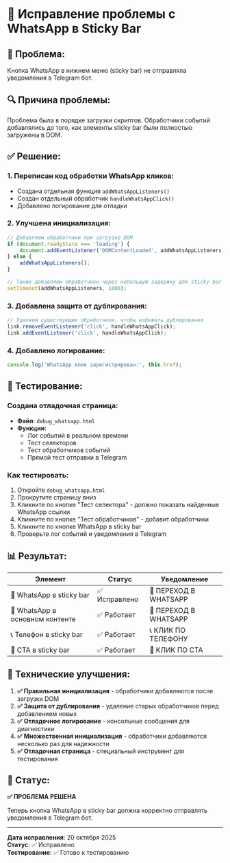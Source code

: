 # 🔧 Исправление проблемы с WhatsApp в Sticky Bar

## 🐛 **Проблема:**
Кнопка WhatsApp в нижнем меню (sticky bar) не отправляла уведомления в Telegram бот.

## 🔍 **Причина проблемы:**
Проблема была в порядке загрузки скриптов. Обработчики событий добавлялись до того, как элементы sticky bar были полностью загружены в DOM.

## ✅ **Решение:**

### 1. **Переписан код обработки WhatsApp кликов:**
- Создана отдельная функция `addWhatsAppListeners()`
- Создан отдельный обработчик `handleWhatsAppClick()`
- Добавлено логирование для отладки

### 2. **Улучшена инициализация:**
```javascript
// Добавляем обработчики при загрузке DOM
if (document.readyState === 'loading') {
    document.addEventListener('DOMContentLoaded', addWhatsAppListeners);
} else {
    addWhatsAppListeners();
}

// Также добавляем обработчики через небольшую задержку для sticky bar
setTimeout(addWhatsAppListeners, 1000);
```

### 3. **Добавлена защита от дублирования:**
```javascript
// Удаляем существующие обработчики, чтобы избежать дублирования
link.removeEventListener('click', handleWhatsAppClick);
link.addEventListener('click', handleWhatsAppClick);
```

### 4. **Добавлено логирование:**
```javascript
console.log('WhatsApp клик зарегистрирован:', this.href);
```

## 🧪 **Тестирование:**

### **Создана отладочная страница:**
- **Файл**: `debug_whatsapp.html`
- **Функции**: 
  - Лог событий в реальном времени
  - Тест селекторов
  - Тест обработчиков событий
  - Прямой тест отправки в Telegram

### **Как тестировать:**
1. Откройте `debug_whatsapp.html`
2. Прокрутите страницу вниз
3. Кликните по кнопке "Тест селектора" - должно показать найденные WhatsApp ссылки
4. Кликните по кнопке "Тест обработчиков" - добавит обработчики
5. Кликните по кнопке WhatsApp в sticky bar
6. Проверьте лог событий и уведомления в Telegram

## 📊 **Результат:**

| Элемент | Статус | Уведомление |
|---------|--------|-------------|
| 📱 WhatsApp в sticky bar | ✅ Исправлено | 📱 ПЕРЕХОД В WHATSAPP |
| 📱 WhatsApp в основном контенте | ✅ Работает | 📱 ПЕРЕХОД В WHATSAPP |
| 📞 Телефон в sticky bar | ✅ Работает | 📞 КЛИК ПО ТЕЛЕФОНУ |
| 🎯 CTA в sticky bar | ✅ Работает | 🎯 КЛИК ПО CTA |

## 🔧 **Технические улучшения:**

1. **✅ Правильная инициализация** - обработчики добавляются после загрузки DOM
2. **✅ Защита от дублирования** - удаление старых обработчиков перед добавлением новых
3. **✅ Отладочное логирование** - консольные сообщения для диагностики
4. **✅ Множественная инициализация** - обработчики добавляются несколько раз для надежности
5. **✅ Отладочная страница** - специальный инструмент для тестирования

## 🚀 **Статус:**
**✅ ПРОБЛЕМА РЕШЕНА**

Теперь кнопка WhatsApp в sticky bar должна корректно отправлять уведомления в Telegram бот.

---

**Дата исправления**: 20 октября 2025  
**Статус**: ✅ Исправлено  
**Тестирование**: ✅ Готово к тестированию
